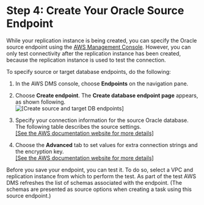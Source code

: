 # Step 4: Create Your Oracle Source Endpoint<a name="chap-on-premoracle2aurora.steps.createoracle"></a>

While your replication instance is being created, you can specify the Oracle source endpoint using the [AWS Management Console](https://console.aws.amazon.com)\. However, you can only test connectivity after the replication instance has been created, because the replication instance is used to test the connection\.

To specify source or target database endpoints, do the following:

1. In the AWS DMS console, choose **Endpoints** on the navigation pane\.

1. Choose **Create endpoint**\. The **Create database endpoint page** appears, as shown following\.  
![\[Create source and target DB endpoints\]](http://docs.aws.amazon.com/dms/latest/sbs/images/datarep-gs-wizard3.png)

1. Specify your connection information for the source Oracle database\. The following table describes the source settings\.    
[\[See the AWS documentation website for more details\]](http://docs.aws.amazon.com/dms/latest/sbs/chap-on-premoracle2aurora.steps.createoracle.html)

1. Choose the **Advanced** tab to set values for extra connection strings and the encryption key\.    
[\[See the AWS documentation website for more details\]](http://docs.aws.amazon.com/dms/latest/sbs/chap-on-premoracle2aurora.steps.createoracle.html)

Before you save your endpoint, you can test it\. To do so, select a VPC and replication instance from which to perform the test\. As part of the test AWS DMS refreshes the list of schemas associated with the endpoint\. \(The schemas are presented as source options when creating a task using this source endpoint\.\)